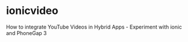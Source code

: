 ionicvideo
==========

How to integrate YouTube Videos in Hybrid Apps - Experiment with ionic and PhoneGap 3
